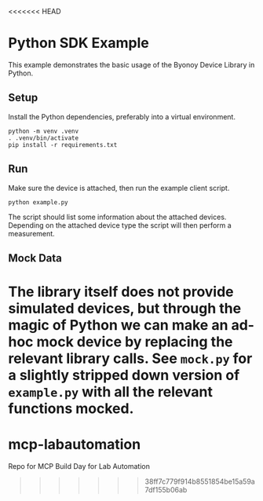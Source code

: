 <<<<<<< HEAD
# Python SDK Example

This example demonstrates the basic usage of the Byonoy Device Library in Python.

## Setup

Install the Python dependencies, preferably into a virtual environment.

```
python -m venv .venv
. .venv/bin/activate
pip install -r requirements.txt
```

## Run

Make sure the device is attached, then run the example client script.

```
python example.py
```

The script should list some information about the attached devices. Depending on the attached device type the script will then perform a measurement.

## Mock Data

The library itself does not provide simulated devices, but through the magic of Python we can make an ad-hoc mock device by replacing the relevant library calls. See `mock.py` for a slightly stripped down version of `example.py` with all the relevant functions mocked.
=======
# mcp-labautomation
 Repo for MCP Build Day for Lab Automation
>>>>>>> 38ff7c779f914b8551854be15a59a7df155b06ab
